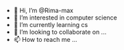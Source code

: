 - 👋 Hi, I’m @Rima-max
- 👀 I’m interested in computer science
- 🌱 I’m currently learning cs
- 💞️ I’m looking to collaborate on ...
- 📫 How to reach me ...

<!---
Rima-max/Rima-max is a ✨ special ✨ repository because its `README.md` (this file) appears on your GitHub profile.
You can click the Preview link to take a look at your changes.
--->
